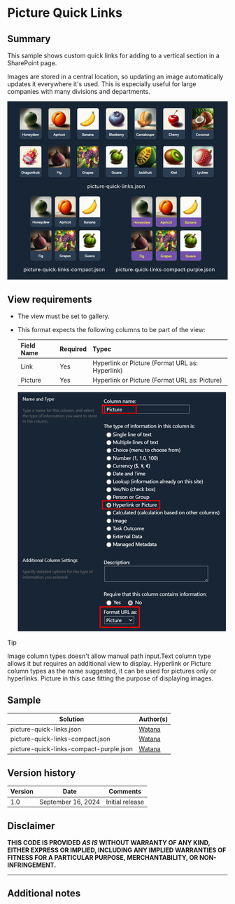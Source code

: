# Picture Quick Links

## Summary
This sample shows custom quick links for adding to a vertical section in a SharePoint page.

Images are stored in a central location, so updating an image automatically updates it everywhere it's used. This is especially useful for large companies with many divisions and departments.

![screenshot of the sample](./assets/screenshot.png)

## View requirements

- The view must be set to gallery.
- This format expects the following columns to be part of the view:

    Field Name | Required | Typec
    ---------- | -------- | ----
    Link | Yes | Hyperlink or Picture (Format URL as: Hyperlink)
    Picture | Yes | Hyperlink or Picture (Format URL as: Picture)

    ![screenshot of the Picture column settings screen](./assets/picture-column-settings.png)

> [!TIP]
> Image column types doesn't allow manual path input.Text column type allows it but requires an additional view to display. Hyperlink or Picture column types as the name suggested, it can be used for pictures only or hyperlinks. Picture in this case fitting the purpose of displaying images.

## Sample

Solution|Author(s)
--------|---------
picture-quick-links.json | [Watana](https://github.com/watana2)
picture-quick-links-compact.json | [Watana](https://github.com/watana2)
picture-quick-links-compact-purple.json | [Watana](https://github.com/watana2)

## Version history

Version|Date|Comments
-------|----|--------
1.0|September 16, 2024|Initial release

## Disclaimer

**THIS CODE IS PROVIDED *AS IS* WITHOUT WARRANTY OF ANY KIND, EITHER EXPRESS OR IMPLIED, INCLUDING ANY IMPLIED WARRANTIES OF FITNESS FOR A PARTICULAR PURPOSE, MERCHANTABILITY, OR NON-INFRINGEMENT.**

---

## Additional notes


